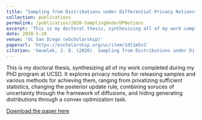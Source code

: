 ```yaml
---
title: "Sampling from Distributions under Differential Privacy Notions"
collection: publications
permalink: /publication/2020-SamplingUnderDPNotions
excerpt: 'This is my doctoral thesis, synthesizing all of my work completed during my PhD program at UCSD. It explores privacy notions for releasing samples and various methods for achieving them, ranging from privatizing sufficient statistics, changing the posterior update rule, combining soruces of uncertainty through the framework of diffusions, and hiding generating distributions through a convex optimization task.'
date: 2020-5-28
venue: 'UC San Diego (eScholarship)'
paperurl: 'https://escholarship.org/uc/item/1dt1m5v1'
citation: 'Geumlek, J. D. (2020). Sampling from Distributions under Differential Privacy Notions. UC San Diego. ProQuest ID: Geumlek_ucsd_0033D_19410. Merritt ID: ark:/13030/m5p03hfr. Retrieved from https://escholarship.org/uc/item/1dt1m5v1'
---
```


This is my doctoral thesis, synthesizing all of my work completed during my PhD program at UCSD. It explores privacy notions for releasing samples and various methods for achieving them, ranging from privatizing sufficient statistics, changing the posterior update rule, combining soruces of uncertainty through the framework of diffusions, and hiding generating distributions through a convex optimization task.

[Download the  paper here](https://escholarship.org/uc/item/1dt1m5v1)
